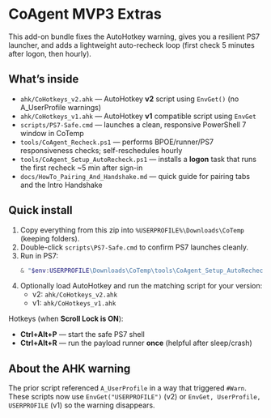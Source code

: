 # CoAgent MVP3 Extras

This add-on bundle fixes the AutoHotkey warning, gives you a resilient PS7 launcher, 
and adds a lightweight auto-recheck loop (first check 5 minutes after logon, then hourly).

## What’s inside
- `ahk/CoHotkeys_v2.ahk` — AutoHotkey **v2** script using `EnvGet()` (no A_UserProfile warnings)
- `ahk/CoHotkeys_v1.ahk` — AutoHotkey **v1** compatible script using `EnvGet`
- `scripts/PS7-Safe.cmd` — launches a clean, responsive PowerShell 7 window in CoTemp
- `tools/CoAgent_Recheck.ps1` — performs BPOE/runner/PS7 responsiveness checks; self-reschedules hourly
- `tools/CoAgent_Setup_AutoRecheck.ps1` — installs a **logon** task that runs the first recheck ~5 min after sign-in
- `docs/HowTo_Pairing_And_Handshake.md` — quick guide for pairing tabs and the Intro Handshake

## Quick install
1. Copy everything from this zip into `%USERPROFILE%\Downloads\CoTemp` (keeping folders).
2. Double-click `scripts\PS7-Safe.cmd` to confirm PS7 launches cleanly.
3. Run in PS7:
   ```powershell
   & "$env:USERPROFILE\Downloads\CoTemp\tools\CoAgent_Setup_AutoRecheck.ps1" -DelayMin 5
   ```
4. Optionally load AutoHotkey and run the matching script for your version:
   - v2: `ahk/CoHotkeys_v2.ahk`
   - v1: `ahk/CoHotkeys_v1.ahk`

Hotkeys (when **Scroll Lock is ON**):
- **Ctrl+Alt+P** — start the safe PS7 shell
- **Ctrl+Alt+R** — run the payload runner **once** (helpful after sleep/crash)

## About the AHK warning
The prior script referenced `A_UserProfile` in a way that triggered `#Warn`. These scripts now use
`EnvGet("USERPROFILE")` (v2) or `EnvGet, UserProfile, USERPROFILE` (v1) so the warning disappears.
